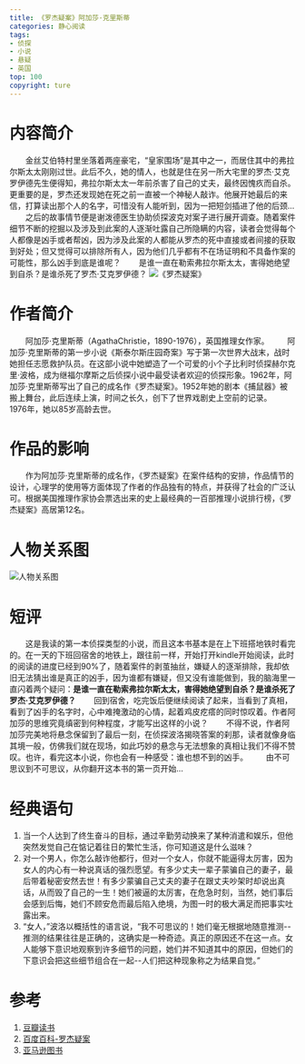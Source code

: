 ```yaml
---
title: 《罗杰疑案》阿加莎·克里斯蒂
categories: 静心阅读
tags:
- 侦探
- 小说
- 悬疑
- 英国
top: 100
copyright: ture
---
```


# 内容简介
&emsp;&emsp;金丝艾伯特村里坐落着两座豪宅，“皇家围场”是其中之一，而居住其中的弗拉尔斯太太刚刚过世。此后不久，她的情人，也就是住在另一所大宅里的罗杰·艾克罗伊德先生便得知，弗拉尔斯太太一年前杀害了自己的丈夫，最终因愧疚而自杀。更重要的是，罗杰还发现她在死之前一直被一个神秘人敲诈。他展开她最后的来信，打算读出那个人的名字，可惜没有人能听到，因为一把短剑插进了他的后颈...<!-- more -->
&emsp;&emsp;之后的故事情节便是谢泼德医生协助侦探波克对案子进行展开调查。随着案件细节不断的挖掘以及涉及到此案的人逐渐吐露自己所隐瞒的内容，读者会觉得每个人都像是凶手或者帮凶，因为涉及此案的人都能从罗杰的死中直接或者间接的获取到好处；但又觉得可以排除所有人，因为他们几乎都有不在场证明和不具备作案的可能性，那么凶手到底是谁呢？
&emsp;&emsp;是谁一直在勒索弗拉尔斯太太，害得她绝望到自杀？是谁杀死了罗杰·艾克罗伊德？
![](http://pz1livcqe.bkt.clouddn.com/%E3%80%8A%E7%BD%97%E6%9D%B0%E7%96%91%E6%A1%88%E3%80%8B.jpg '《罗杰疑案》')

# 作者简介
&emsp;&emsp;阿加莎·克里斯蒂（AgathaChristie，1890-1976），英国推理女作家。
&emsp;&emsp;阿加莎·克里斯蒂的第一步小说《斯泰尔斯庄园奇案》写于第一次世界大战末，战时她担任志愿救护队员。在这部小说中她塑造了一个可爱的小个子比利时侦探赫尔克里·波格，成为继福尔摩斯之后侦探小说中最受读者欢迎的侦探形象。1962年，阿加莎·克里斯蒂写出了自己的成名作《罗杰疑案》。1952年她的剧本《捕鼠器》被搬上舞台，此后连续上演，时间之长久，创下了世界戏剧史上空前的记录。
&emsp;&emsp;1976年，她以85岁高龄去世。

# 作品的影响
&emsp;&emsp;作为阿加莎·克里斯蒂的成名作，《罗杰疑案》在案件结构的安排，作品情节的设计，心理学的使用等方面体现了作者的作品独有的特点，并获得了社会的广泛认可。根据美国推理作家协会票选出来的史上最经典的一百部推理小说排行榜，《罗杰疑案》高居第12名。

# 人物关系图
![](http://pz1livcqe.bkt.clouddn.com/%E7%BD%97%E6%9D%B0%E7%96%91%E6%A1%88-%E4%BA%BA%E7%89%A9%E5%85%B3%E7%B3%BB%E5%9B%BE.jpg '人物关系图')

# 短评
&emsp;&emsp;这是我读的第一本侦探类型的小说，而且这本书基本是在上下班搭地铁时看完的。在一天的下班回宿舍的地铁上，跟往前一样，开始打开kindle开始阅读，此时的阅读的进度已经到90%了，随着案件的剥茧抽丝，嫌疑人的逐渐排除，我却依旧无法猜出谁是真正的凶手，因为谁都有嫌疑，但又没有谁能做到，我的脑海里一直闪着两个疑问：**是谁一直在勒索弗拉尔斯太太，害得她绝望到自杀？是谁杀死了罗杰·艾克罗伊德？**
&emsp;&emsp;回到宿舍，吃完饭后便继续阅读了起来，当看到了真相，看到了凶手的名字时，心中难掩激动的心情，起着鸡皮疙瘩的同时惊叹着。作者阿加莎的思维究竟缜密到何种程度，才能写出这样的小说？
&emsp;&emsp;不得不说，作者阿加莎完美地将悬念保留到了最后一刻，在侦探波洛揭晓答案的刹那，读者就像身临其境一般，仿佛我们就在现场，如此巧妙的悬念与无法想象的真相让我们不得不赞叹。也许，看完这本小说，你也会有一种感受：谁也想不到的凶手。
&emsp;&emsp;由不可思议到不可思议，从你翻开这本书的第一页开始...

# 经典语句
1. 当一个人达到了终生奋斗的目标，通过辛勤劳动换来了某种消遣和娱乐，但他突然发觉自己在惦记着往日的繁忙生活，你可知道这是什么滋味？
2. 对一个男人，你怎么敲诈他都行，但对一个女人，你就不能逼得太厉害，因为女人的内心有一种说真话的强烈愿望。有多少丈夫一辈子蒙骗自己的妻子，最后带着秘密安然去世！有多少蒙骗自己丈夫的妻子在跟丈夫吵架时却说出真话，从而毁了自己的一生！她们被逼的太厉害，在危急时刻，当然，她们事后会感到后悔，她们不顾安危而最后陷入绝境，为图一时的极大满足而把事实吐露出来。
3. “女人，”波洛以概括性的语言说，“我不可思议的！她们毫无根据地随意推测--推测的结果往往是正确的，这确实是一种奇迹。真正的原因还不在这一点。女人能够下意识地观察到许多细节的问题，她们并不知道其中的原因，但她们的下意识会把这些细节组合在一起--人们把这种现象称之为结果自觉。”

# 参考
1. [豆瓣读书](https://book.douban.com/subject/1807516/)
2. [百度百科-罗杰疑案](https://baike.baidu.com/item/%E7%BD%97%E6%9D%B0%E7%96%91%E6%A1%88/8154008?fr=aladdin)
3. [亚马逊图书](https://www.amazon.cn/dp/B00T238N5U/ref=sr_1_6?s=digital-text&ie=UTF8&qid=1540970943&sr=1-6)